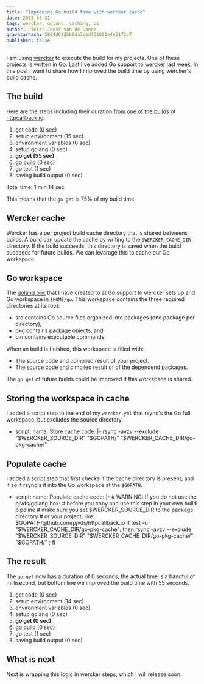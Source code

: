 ```yaml
---
title: "Improving Go build time with wercker cache"
date: 2013-05-31
tags: wercker, golang, caching, ci
author: Pieter Joost van de Sande
gravatarhash: 5864d682bb0da7bedf31601e4e3172e7
published: false
---
```


I am using [wercker](https://app.wercker.com) to execute the build for my projects. One of these projects is written in [Go](http://golang.org "golang"). Last I've added Go support to wercker last week, In this post I want to share how I improved the build time by using wercker's build cache.

## The build

Here are the steps including their duration [from one of the builds](https://app.wercker.com/#build/51dfef45bf67fc2f7500046a) of [httpcallback.io](https://github.com/pjvds/httpcallback.io):

1. get code (0 sec)
2. setup environment (15 sec)
3. environment variables (0 sec)
4. setup golang (0 sec)
5. **go get (55 sec)**
6. go build (0 sec)
7. go test (1 sec)
8. saving build output (0 sec)

Total time: 1 min 14 sec

This means that the `go get` is 75% of my build time.

## Wercker cache

Wercker has a per project build cache directory that is shared betweens builds. A build can update the cache by writing to the `$WERCKER_CACHE_DIR` directory. If the build succeeds, this directory is saved when the build succeeds for future builds. We can levarage this to cache our Go workspace.

## Go workspace

The [golang box](https://github.com/pjvds/box-golang) that I have created to at Go support to wercker sets up and Go workspace in `$HOME/go`. This workspace contains the three required directories at its root:

* src contains Go source files organized into packages (one package per directory),
* pkg contains package objects, and
* bin contains executable commands.

When an build is finished, this workspace is filled with:

* The source code and compiled result of your project.
* The source code and cimpiled result of of the dependend packages.

The `go get` of future builds could be improved if this workspace is shared.

## Storing the workspace in cache

I added a script step to the end of my `wercker.yml` that rsync's the Go full workspace, but excludes the source directory.

  - script:
          name: Store cache
          code: |-
              rsync -avzv --exclude "$WERCKER_SOURCE_DIR" "$GOPATH/" "$WERCKER_CACHE_DIR/go-pkg-cache/"

## Populate cache

I added a script step that first checks if the cache directory is present, and if so it rsync's it into the Go workspace at the `$GOPATH`.

  - script:
      name: Populate cache
      code: |-
        # WARNING: If you do not use the pjvds/golang box:
        # before you copy and use this step in your own build pipeline
        # make sure you set $WERCKER_SOURCE_DIR to the package directory
        # or your project, like: $GOPATH/github.com/pjvds/httpcallback.io
          if test -d "$WERCKER_CACHE_DIR/go-pkg-cache"; then rsync -avzv --exclude "$WERCKER_SOURCE_DIR" "$WERCKER_CACHE_DIR/go-pkg-cache/" "$GOPATH/" ; fi

## The result

The `go get` now has a duration of 0 seconds, the actual time is a handful of millisecond, but bottom line we improved the build time with 55 seconds.

  1. get code (0 sec)
  2. setup environment (14 sec)
  3. environment variables (0 sec)
  4. setup golang (0 sec)
  5. **go get (0 sec)**
  6. go build (0 sec)
  7. go test (1 sec)
  8. saving build output (0 sec)

## What is next

Next is wrapping this logic in wercker steps, which I will release soon.
